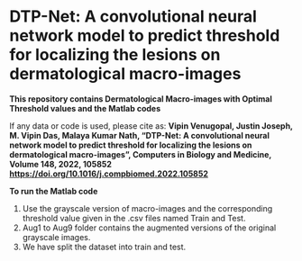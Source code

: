 # DTP-Net: A convolutional neural network model to predict threshold for localizing the lesions on dermatological macro-images


**This repository contains Dermatological Macro-images with Optimal Threshold values and the Matlab codes**

If any data or code is used, please cite as:
**Vipin Venugopal, Justin Joseph, M. Vipin Das, Malaya Kumar Nath, “DTP-Net: A convolutional neural network model to predict threshold for localizing the lesions on dermatological macro-images”, Computers in Biology and Medicine, Volume 148, 2022, 105852 https://doi.org/10.1016/j.compbiomed.2022.105852**

**To run the Matlab code**
1. Use the grayscale version of macro-images and the corresponding threshold value given in the .csv files named Train and Test.
2. Aug1 to Aug9 folder contains the augmented versions of the original grayscale images.
3. We have split the dataset into train and test.
